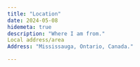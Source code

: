 ```yaml
---
title: "Location"
date: 2024-05-08
hidemeta: true
description: "Where I am from."
Local address/area
Address: "Mississauga, Ontario, Canada."

---
```




